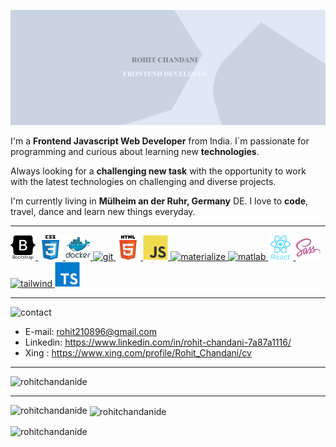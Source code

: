 ![rohit](/rohit%20banner1.png)

I'm a **Frontend Javascript Web Developer** from India. I´m  passionate for programming and curious about learning new **technologies**.

Always looking for a **challenging new task** with the opportunity to work with the latest technologies on challenging and diverse projects. 

I'm currently living in **Mülheim an der Ruhr, Germany** DE. I love to **code**, travel, dance and learn new things everyday.

***
<p align="left"> <a href="https://getbootstrap.com" target="_blank" rel="noreferrer"> <img src="https://raw.githubusercontent.com/devicons/devicon/master/icons/bootstrap/bootstrap-plain-wordmark.svg" alt="bootstrap" width="40" height="40"/> </a> <a href="https://www.w3schools.com/css/" target="_blank" rel="noreferrer"> <img src="https://raw.githubusercontent.com/devicons/devicon/master/icons/css3/css3-original-wordmark.svg" alt="css3" width="40" height="40"/> </a> <a href="https://www.docker.com/" target="_blank" rel="noreferrer"> <img src="https://raw.githubusercontent.com/devicons/devicon/master/icons/docker/docker-original-wordmark.svg" alt="docker" width="40" height="40"/> </a> <a href="https://git-scm.com/" target="_blank" rel="noreferrer"> <img src="https://www.vectorlogo.zone/logos/git-scm/git-scm-icon.svg" alt="git" width="40" height="40"/> </a> <a href="https://www.w3.org/html/" target="_blank" rel="noreferrer"> <img src="https://raw.githubusercontent.com/devicons/devicon/master/icons/html5/html5-original-wordmark.svg" alt="html5" width="40" height="40"/> </a> <a href="https://developer.mozilla.org/en-US/docs/Web/JavaScript" target="_blank" rel="noreferrer"> <img src="https://raw.githubusercontent.com/devicons/devicon/master/icons/javascript/javascript-original.svg" alt="javascript" width="40" height="40"/> </a> <a href="https://materializecss.com/" target="_blank" rel="noreferrer"> <img src="https://raw.githubusercontent.com/prplx/svg-logos/5585531d45d294869c4eaab4d7cf2e9c167710a9/svg/materialize.svg" alt="materialize" width="40" height="40"/> </a> <a href="https://www.mathworks.com/" target="_blank" rel="noreferrer"> <img src="https://upload.wikimedia.org/wikipedia/commons/2/21/Matlab_Logo.png" alt="matlab" width="40" height="40"/> </a> <a href="https://reactjs.org/" target="_blank" rel="noreferrer"> <img src="https://raw.githubusercontent.com/devicons/devicon/master/icons/react/react-original-wordmark.svg" alt="react" width="40" height="40"/> </a> <a href="https://sass-lang.com" target="_blank" rel="noreferrer"> <img src="https://raw.githubusercontent.com/devicons/devicon/master/icons/sass/sass-original.svg" alt="sass" width="40" height="40"/> </a> <a href="https://tailwindcss.com/" target="_blank" rel="noreferrer"> <img src="https://www.vectorlogo.zone/logos/tailwindcss/tailwindcss-icon.svg" alt="tailwind" width="40" height="40"/> </a> <a href="https://www.typescriptlang.org/" target="_blank" rel="noreferrer"> <img src="https://raw.githubusercontent.com/devicons/devicon/master/icons/typescript/typescript-original.svg" alt="typescript" width="40" height="40"/> </a> </p>

***

![contact](https://img.shields.io/badge/CONTACT-DETAILS-red) 

- E-mail: rohit210896@gmail.com
- Linkedin: https://www.linkedin.com/in/rohit-chandani-7a87a1116/
- Xing : https://www.xing.com/profile/Rohit_Chandani/cv

***
<p align="left"> <img src="https://komarev.com/ghpvc/?username=rohitchandanide&label=Profile%20views&color=0e75b6&style=flat" alt="rohitchandanide" /> </p>

***
<p><img align="left" src="https://github-readme-stats.vercel.app/api/top-langs?username=rohitchandanide&show_icons=true&locale=en&layout=compact" alt="rohitchandanide" /></p>

<p>&nbsp;<img align="center" src="https://github-readme-stats.vercel.app/api?username=rohitchandanide&show_icons=true&locale=en" alt="rohitchandanide" /></p>

<p><img align="center" src="https://github-readme-streak-stats.herokuapp.com/?user=rohitchandanide&" alt="rohitchandanide" /></p>

